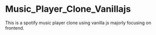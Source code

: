 # Music_Player_Clone_Vanillajs
This is a spotify music player clone using vanilla js majorly focusing on frontend.
